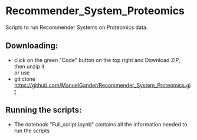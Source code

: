# Recommender_System_Proteomics
Scripts to run Recommender Systems on Proteomics data.

## Downloading:
  - click on the green "Code" button on the top right and Download ZIP, then unzip it  
  or use  
  - git clone https://github.com/ManuelGander/Recommender_System_Proteomics.git
  
## Running the scripts:
  - The notebook "Full_script.ipynb" contains all the information needed to run the scripts
